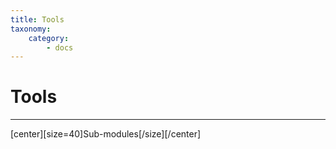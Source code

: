 ```yaml
---
title: Tools
taxonomy:
    category:
        - docs
---
```


# Tools
***
[center][size=40]Sub-modules[/size][/center]

